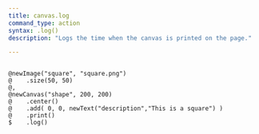 ```yaml
---
title: canvas.log
command_type: action
syntax: .log()
description: "Logs the time when the canvas is printed on the page."

---
```


<!--more-->

<pre><code class="language-diff-javascript diff-highlight try-true">
@newImage("square", "square.png")
@    .size(50, 50)
@,
@newCanvas("shape", 200, 200)
@    .center()
@    .add( 0, 0, newText("description","This is a square") )
@    .print()
$    .log()
</code></pre>

